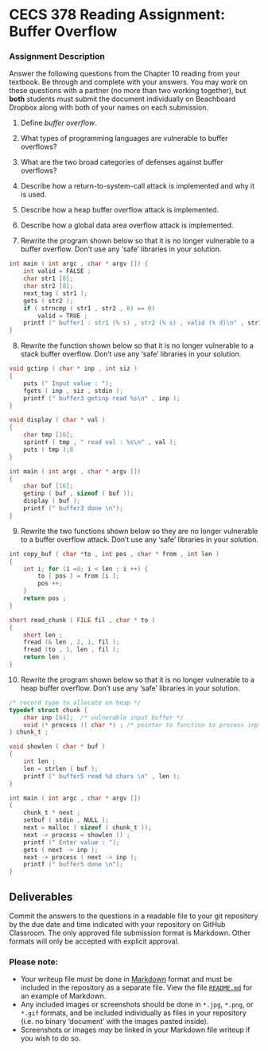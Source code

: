 # CECS 378 Reading Assignment: Buffer Overflow

### Assignment Description
Answer the following questions from the Chapter 10 reading from your textbook. Be through and complete with your answers. You may work on these questions with a partner (no more than two working together), but **both** students must submit the document individually on Beachboard Dropbox along with both of your names on each submission.

1. Define *buffer overflow*.

2. What types of programming languages are vulnerable to buffer overflows?

3. What are the two broad categories of defenses against buffer overflows?

4. Describe how a return-to-system-call attack is implemented and why it is used.

5. Describe how a heap buffer overflow attack is implemented.

6. Describe how a global data area overflow attack is implemented.

7. Rewrite the program shown below so that it is no longer vulnerable to a buffer overflow. Don’t use any ‘safe’ libraries in your solution.

``` C
int main ( int argc , char * argv []) {
    int valid = FALSE ;
    char str1 [8];
    char str2 [8];
    next_tag ( str1 );
    gets ( str2 );
    if ( strncmp ( str1 , str2 , 8) == 0)
        valid = TRUE ;
    printf (" buffer1 : str1 (% s) , str2 (% s) , valid (% d)\n" , str1 , str2 , valid );
}

```

8. Rewrite the function shown below so that it is no longer vulnerable to a stack buffer overflow. Don’t use any ‘safe’ libraries in your solution.
``` C
void gctinp ( char * inp , int siz )
{
    puts (" Input value : ");
    fgets ( inp , siz , stdin );
    printf (" buffer3 getinp read %s\n" , inp );
}

void display ( char * val )
{
    char tmp [16];
    sprintf ( tmp , " read val : %s\n" , val );
    puts ( tmp );8
}

int main ( int argc , char * argv [])
{
    char buf [16];
    getinp ( buf , sizeof ( buf ));
    display ( buf );
    printf (" buffer3 done \n");
}
```

9. Rewrite the two functions shown below so they are no longer vulnerable to a buffer overflow attack. Don’t use any ‘safe’ libraries in your solution.
``` C
int copy_buf ( char *to , int pos , char * from , int len )
{
    int i; for (i =0; i < len ; i ++) {
        to [ pos ] = from [i ];
        pos ++;
    }
    return pos ;
}

short read_chunk ( FILE fil , char * to )
{
    short len ;
    fread (& len , 2, 1, fil );
    fread (to , 1, len , fil );
    return len ;
}
```

10. Rewrite the program shown below so that it is no longer vulnerable to a heap buffer overflow. Don’t use any ‘safe’ libraries in your solution.
``` C
/* record type to allocate on heap */
typedef struct chunk {
    char inp [64];  /* vulnerable input buffer */
    void (* process )( char *) ; /* pointer to function to process inp */
} chunk_t ;

void showlen ( char * buf )
{
    int len ;
    len = strlen ( buf );
    printf (" buffer5 read %d chars \n" , len );
}

int main ( int argc , char * argv [])
{
    chunk_t * next ;
    setbuf ( stdin , NULL );
    next = malloc ( sizeof ( chunk_t ));
    next -> process = showlen () ;
    printf (" Enter value : ");
    gets ( next -> inp );
    next -> process ( next -> inp );
    printf (" buffer5 done \n");
}
```

## Deliverables

Commit the answers to the questions in a readable file to your git repository by the due date and time indicated with your repository on GitHub Classroom. The only approved file submission format is Markdown. Other formats will only be accepted with explicit approval.

### Please note:

* Your writeup file *must* be done in [Markdown](https://docs.github.com/en/get-started/writing-on-github/getting-started-with-writing-and-formatting-on-github/basic-writing-and-formatting-syntax) format and must be included in the repository as a separate file. View the file [`README.md`](README.md?plain=1) for an example of Markdown.
* Any included images or screenshots should be done in `*.jpg`, `*.png`, or `*.gif` formats, and be included individually as files in your repository (i.e. no binary ‘document’ with the images pasted inside).
* Screenshots or images *may* be linked in your Markdown file writeup if you wish to do so.